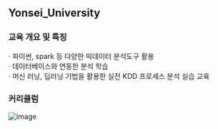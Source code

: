 ## Yonsei_University

### 교육 개요 및 특징
· 파이썬, spark 등 다양한 빅데이터 분석도구 활용<br>
· 데이터베이스와 연동한 분석 학습<br>
· 머신 러닝, 딥러닝 기법을 활용한 실전 KDD 프로세스 분석 실습 교육

### 커리큘럼

![image](https://user-images.githubusercontent.com/66376774/127782828-99692657-d550-4986-974f-faec81114ca8.png)
